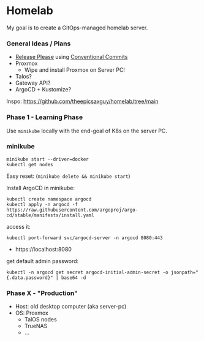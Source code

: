 # Homelab 

My goal is to create a GitOps-managed homelab server.

### General Ideas / Plans 

- [Release Please](https://github.com/googleapis/release-please) using [Conventional Commits](https://www.conventionalcommits.org/en/v1.0.0/)
- Proxmox 
  - Wipe and install Proxmox on Server PC!
- Talos? 
- Gateway API?
- ArgoCD + Kustomize?

Inspo: https://github.com/theepicsaxguy/homelab/tree/main


### Phase 1 - Learning Phase 

Use `minikube` locally with the end-goal of K8s on the server PC. 

### minikube 
```
minikube start --driver=docker
kubectl get nodes
```

Easy reset:  (`minikube delete && minikube start`)

Install ArgoCD in minikube:
```
kubectl create namespace argocd
kubectl apply -n argocd -f https://raw.githubusercontent.com/argoproj/argo-cd/stable/manifests/install.yaml
```

access it: 
```
kubectl port-forward svc/argocd-server -n argocd 8080:443
```
- https://localhost:8080

get default admin password:
```
kubectl -n argocd get secret argocd-initial-admin-secret -o jsonpath="{.data.password}" | base64 -d
```



### Phase X - "Production" 

- Host: old desktop computer (aka server-pc)
- OS: Proxmox 
  - TalOS nodes 
  - TrueNAS
  - ...


